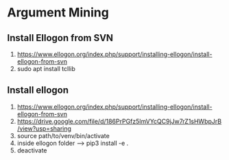 # Argument Mining

## Install Ellogon from SVN

1) https://www.ellogon.org/index.php/support/installing-ellogon/install-ellogon-from-svn
2) sudo apt install tcllib

## Install ellogon

1) https://www.ellogon.org/index.php/support/installing-ellogon/install-ellogon-from-svn
2) https://drive.google.com/file/d/186PrPGfz5lmVYcQC9jJw7rZ1sHWbpJrB/view?usp=sharing
3) source path/to/venv/bin/activate
4) inside ellogon folder --> pip3 install -e .
5) deactivate

